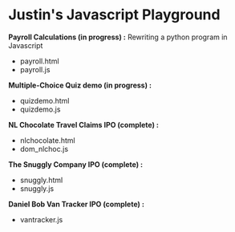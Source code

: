 # Justin's Javascript Playground

**Payroll Calculations (in progress) :**
Rewriting a python program in Javascript
* payroll.html
* payroll.js

**Multiple-Choice Quiz demo (in progress) :**
* quizdemo.html
* quizdemo.js

**NL Chocolate Travel Claims IPO (complete) :**
* nlchocolate.html
* dom_nlchoc.js

**The Snuggly Company IPO (complete) :**
* snuggly.html
* snuggly.js

**Daniel Bob Van Tracker IPO (complete) :**
* vantracker.js
